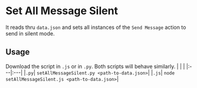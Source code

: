 # Set All Message Silent
It reads thru `data.json` and sets all instances of the `Send Message` action to send in silent mode.

## Usage
Download the script in `.js` or in `.py`. Both scripts will behave similarly.
| | |
|:---|:---|
|`.py`| ```setAllMessageSilent.py <path-to-data.json>```|
|`.js`| ```node setAllMessageSilent.js <path-to-data.json>```|
